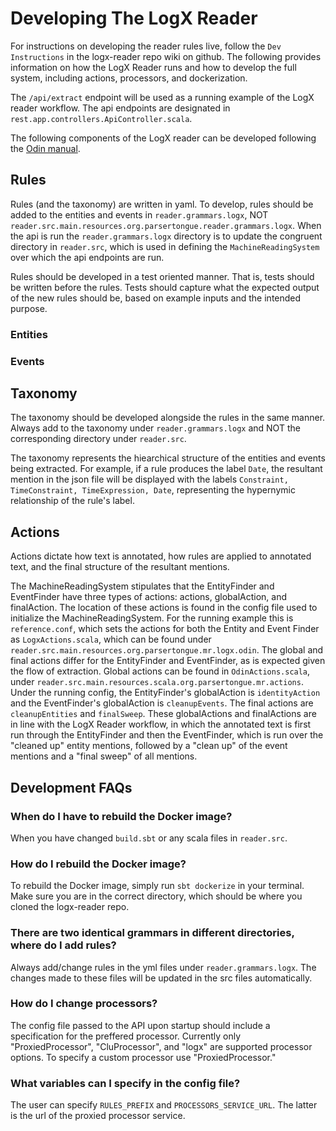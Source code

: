 # Developing The LogX Reader

For instructions on developing the reader rules live, follow the ```Dev Instructions``` in the logx-reader repo wiki on github. The following provides information on how the LogX Reader runs and how to develop the full system, including actions, processors, and dockerization.

The ```/api/extract``` endpoint will be used as a running example of the LogX reader workflow. The api endpoints are designated in ```rest.app.controllers.ApiController.scala```.

The following components of the LogX reader can be developed following the [Odin manual]( LINK ).

## Rules

Rules (and the taxonomy) are written in yaml. To develop, rules should be added to the entities and events in ```reader.grammars.logx```, NOT ```reader.src.main.resources.org.parsertongue.reader.grammars.logx```. When the api is run the ```reader.grammars.logx``` directory is to update the congruent directory in ```reader.src```, which is used in defining the ```MachineReadingSystem``` over which the api endpoints are run.

Rules should be developed in a test oriented manner. That is, tests should be written before the rules. Tests should capture what the expected output of the new rules should be, based on example inputs and the intended purpose.

### Entities

### Events

## Taxonomy

The taxonomy should be developed alongside the rules in the same manner. Always add to the taxonomy under ```reader.grammars.logx``` and NOT the corresponding directory under ```reader.src```.

The taxonomy represents the hiearchical structure of the entities and events being extracted. For example, if a rule produces the label ```Date```, the resultant mention in the json file will be displayed with the labels ```Constraint, TimeConstraint, TimeExpression, Date```, representing the hypernymic relationship of the rule's label.

## Actions

Actions dictate how text is annotated, how rules are applied to annotated text, and the final structure of the resultant mentions.

The MachineReadingSystem stipulates that the EntityFinder and EventFinder have three types of actions: actions, globalAction, and finalAction. The location of these actions is found in the config file used to initialize the MachineReadingSystem. For the running example this is ```reference.conf```, which sets the actions for both the Entity and Event Finder as ```LogxActions.scala```, which can be found under ```reader.src.main.resources.org.parsertongue.mr.logx.odin```. The global and final actions differ for the EntityFinder and EventFinder, as is expected given the flow of extraction. Global actions can be found in ```OdinActions.scala```, under ```reader.src.main.resources.scala.org.parsertongue.mr.actions```. Under the running config, the EntityFinder's globalAction is ```identityAction``` and the EventFinder's globalAction is ```cleanupEvents```. The final actions are ```cleanupEntities``` and ```finalSweep```. These globalActions and finalActions are in line with the LogX Reader workflow, in which the annotated text is first run through the EntityFinder and then the EventFinder, which is run over the "cleaned up" entity mentions, followed by a "clean up" of the event mentions and a "final sweep" of all mentions.

## Development FAQs

### When do I have to rebuild the Docker image?

When you have changed ```build.sbt``` or any scala files in ```reader.src```.

### How do I rebuild the Docker image?

To rebuild the Docker image, simply run ```sbt dockerize``` in your terminal. Make sure you are in the correct directory, which should be where you cloned the logx-reader repo.

### There are two identical grammars in different directories, where do I add rules?

Always add/change rules in the yml files under ```reader.grammars.logx```. The changes made to these files will be updated in the src files automatically.

### How do I change processors?

The config file passed to the API upon startup should include a specification for the preffered processor. Currently only "ProxiedProcessor", "CluProcessor", and "logx" are supported processor options. To specify a custom processor use "ProxiedProcessor."

### What variables can I specify in the config file?

The user can specify `RULES_PREFIX` and `PROCESSORS_SERVICE_URL`. The latter is the url of the proxied processor service.
